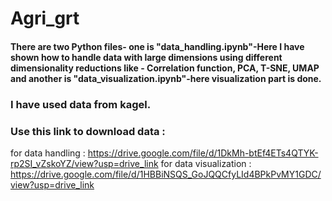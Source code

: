 # Agri_grt

#### There are two Python files- one is "data_handling.ipynb"-Here I have shown how to handle data with large dimensions using different dimensionality reductions like - Correlation function, PCA, T-SNE, UMAP and another is "data_visualization.ipynb"-here visualization part is done.

### I have used data from kagel.
### Use this link to download data :
for data handling : https://drive.google.com/file/d/1DkMh-btEf4ETs4QTYK-rp2SI_vZskoYZ/view?usp=drive_link
for data visualization : https://drive.google.com/file/d/1HBBiNSQS_GoJQQCfyLId4BPkPvMY1GDC/view?usp=drive_link
